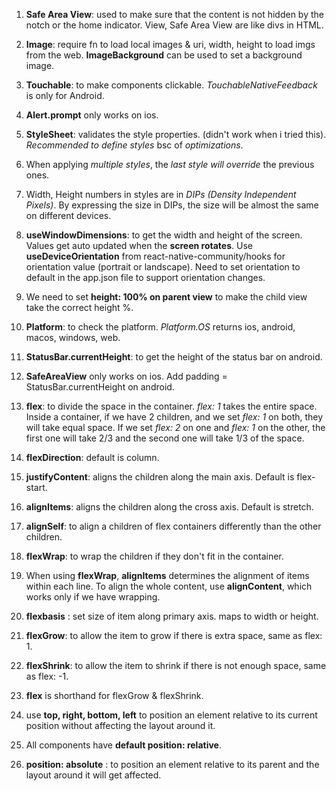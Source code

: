 1. **Safe Area View**: used to make sure that the content is not hidden by the notch or the home indicator. View, Safe Area View are like divs in HTML.

2. **Image**: require fn to load local images & uri, width, height to load imgs from the web. **ImageBackground** can be used to set a background image.

3. **Touchable**: to make components clickable. _TouchableNativeFeedback_ is only for Android.

4. **Alert.prompt** only works on ios.

5. **StyleSheet**: validates the style properties. (didn't work when i tried this). _Recommended to define styles_ bsc of _optimizations_.

6. When applying _multiple styles_, the _last style will override_ the previous ones.

7. Width, Height numbers in styles are in _DIPs (Density Independent Pixels)_. By expressing the size in DIPs, the size will be almost the same on different devices.

8. **useWindowDimensions**: to get the width and height of the screen. Values get auto updated when the **screen rotates**. Use **useDeviceOrientation** from react-native-community/hooks for orientation value (portrait or landscape). Need to set orientation to default in the app.json file to support orientation changes.

9. We need to set **height: 100% on parent view** to make the child view take the correct height %.

10. **Platform**: to check the platform. _Platform.OS_ returns ios, android, macos, windows, web.

11. **StatusBar.currentHeight**: to get the height of the status bar on android.

12. **SafeAreaView** only works on ios. Add padding = StatusBar.currentHeight on android.

13. **flex**: to divide the space in the container. _flex: 1_ takes the entire space. Inside a container, if we have 2 children, and we set _flex: 1_ on both, they will take equal space. If we set _flex: 2_ on one and _flex: 1_ on the other, the first one will take 2/3 and the second one will take 1/3 of the space.

14. **flexDirection**: default is column.

15. **justifyContent**: aligns the children along the main axis. Default is flex-start.

16. **alignItems**: aligns the children along the cross axis. Default is stretch.

17. **alignSelf**: to align a children of flex containers differently than the other children.

18. **flexWrap**: to wrap the children if they don't fit in the container.

19. When using **flexWrap**, **alignItems** determines the alignment of items within each line. To align the whole content, use **alignContent**, which works only if we have wrapping.

20. **flexbasis** : set size of item along primary axis. maps to width or height.

21. **flexGrow**: to allow the item to grow if there is extra space, same as flex: 1.

22. **flexShrink**: to allow the item to shrink if there is not enough space, same as flex: -1.

23. **flex** is shorthand for flexGrow & flexShrink.

24. use **top, right, bottom, left** to position an element relative to its current position without affecting the layout around it.

25. All components have **default position: relative**.

26. **position: absolute** : to position an element relative to its parent and the layout around it will get affected.
